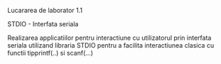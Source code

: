 Lucararea de laborator 1.1

STDIO - Interfata seriala

Realizarea applicatiilor pentru interactiune cu utilizatorul prin interfata seriala utilizand libraria STDIO pentru a facilita interactiunea clasica cu functii tipprintf(..) si scanf(...)
